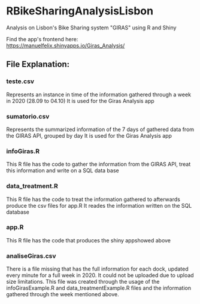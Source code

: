 # RBikeSharingAnalysisLisbon
Analysis on Lisbon's Bike Sharing system "GIRAS" using R and Shiny

Find the app's frontend here: https://manuelfelix.shinyapps.io/Giras_Analysis/

## File Explanation:

### teste.csv
  Represents an instance in time of the information gathered through a week in 2020 (28.09 to 04.10)
  It is used for the Giras Analysis app
  
### sumatorio.csv
  Represents the summarized information of the 7 days of gathered data from the GIRAS API, grouped by day
  It is used for the Giras Analysis app
  
### infoGiras.R
  This R file has the code to gather the information from the GIRAS API, treat this information and write on a SQL data base
  
### data_treatment.R
  This R file has the code to treat the information gathered to afterwards produce the csv files for app.R
  It reades the information written on the SQL database
  
### app.R
  This R file has the code that produces the shiny appshowed above
  
### analiseGiras.csv
  There is a file missing that has the full information for each dock, updated every minute for a full week in 2020.
  It could not be uploaded due to upload size limitations.
  This file was created through the usage of the infoGirasExample.R and data_treatmentExample.R files and the information gathered through the week mentioned above.

